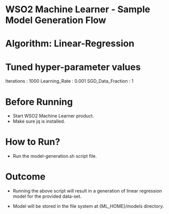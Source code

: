WSO2 Machine Learner - Sample Model Generation Flow
===================================================

Algorithm: Linear-Regression
==============================

Tuned hyper-parameter values
============================

Iterations : 1000
Learning_Rate : 0.001
SGD_Data_Fraction : 1

Before Running
==============

* Start WSO2 Machine Learner product.
* Make sure jq is installed.

How to Run?
===========

* Run the model-generation.sh script file.

Outcome
=======

* Running the above script will result in a generation of linear regression model for the provided data-set.

* Model will be stored in the file system at {ML_HOME}/models directory.